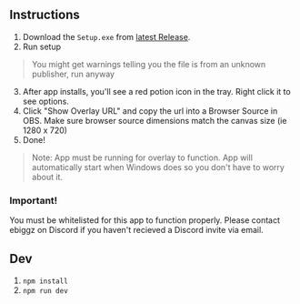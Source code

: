 
## Instructions
1. Download the `Setup.exe` from [latest Release](https://github.com/ebiggz/ph-discord-activity-overlay/releases/latest).
2. Run setup 
> You might get warnings telling you the file is from an unknown publisher, run anyway
3. After app installs, you'll see a red potion icon in the tray. Right click it to see options.
4. Click "Show Overlay URL" and copy the url into a Browser Source in OBS. Make sure browser source dimensions match the canvas size (ie 1280 x 720)
5. Done!
> Note: App must be running for overlay to function. App will automatically start when Windows does so you don't have to worry about it.

### Important!
You must be whitelisted for this app to function properly. Please contact ebiggz on Discord if you haven't recieved a Discord invite via email.

## Dev

1. `npm install`
2. `npm run dev`
